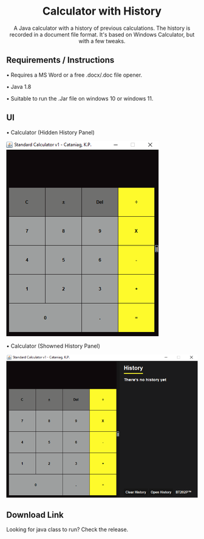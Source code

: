
<h1 align="center">
Calculator with History
</h1>

<p align="center">
A Java calculator with a history of previous calculations. The history is recorded in a document file format. It's based on Windows Calculator, but with a few tweaks.
</p>

## Requirements / Instructions

•	Requires a MS Word or a free .docx/.doc file opener.

•	Java 1.8

•	Suitable to run the .Jar file on windows 10 or windows 11.

## UI

•	Calculator (Hidden History Panel)

![](/A.Calculator/Resources/calc.png)

•	Calculator (Showned History Panel)

<p>
  <img width="auto" height="auto" src="/A.Calculator/Resources/cal with history panel.png">
</p>

## Download Link
Looking for java class to run?
Check the release.
